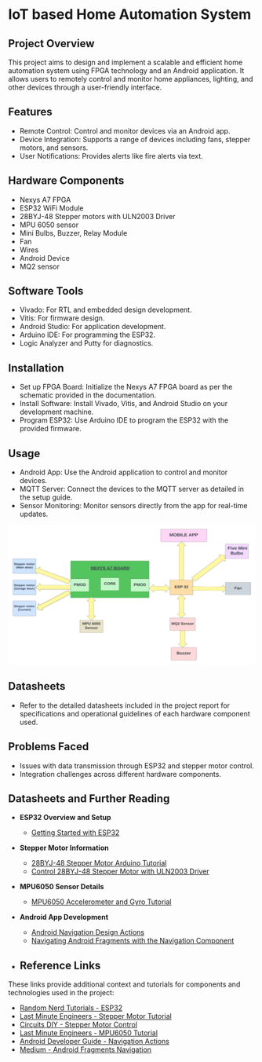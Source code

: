 # IoT based Home Automation System
## Project Overview
This project aims to design and implement a scalable and efficient home automation system using FPGA technology and an Android application. 
It allows users to remotely control and monitor home appliances, lighting, and other devices through a user-friendly interface.<br>

## Features
- Remote Control: Control and monitor devices via an Android app.
- Device Integration: Supports a range of devices including fans, stepper motors, and sensors.
- User Notifications: Provides alerts like fire alerts via text.

## Hardware Components
- Nexys A7 FPGA
- ESP32 WiFi Module
- 28BYJ-48 Stepper motors with ULN2003 Driver
- MPU 6050 sensor
- Mini Bulbs, Buzzer, Relay Module
- Fan
- Wires
- Android Device
- MQ2 sensor
  
## Software Tools
- Vivado: For RTL and embedded design development.
- Vitis: For firmware design.
- Android Studio: For application development.
- Arduino IDE: For programming the ESP32.
- Logic Analyzer and Putty for diagnostics.
  
## Installation
- Set up FPGA Board: Initialize the Nexys A7 FPGA board as per the schematic provided in the documentation.
- Install Software: Install Vivado, Vitis, and Android Studio on your development machine.
- Program ESP32: Use Arduino IDE to program the ESP32 with the provided firmware.
  
## Usage
- Android App: Use the Android application to control and monitor devices.
- MQTT Server: Connect the devices to the MQTT server as detailed in the setup guide.
- Sensor Monitoring: Monitor sensors directly from the app for real-time updates.

![Functional Diagram](Images/Functional%20Diagram.png)

  
## Datasheets
- Refer to the detailed datasheets included in the project report for specifications and operational guidelines of each hardware component used.

## Problems Faced
- Issues with data transmission through ESP32 and stepper motor control.
- Integration challenges across different hardware components.

## Datasheets and Further Reading

- **ESP32 Overview and Setup**
  - [Getting Started with ESP32](https://randomnerdtutorials.com/getting-started-with-esp32/)
  
- **Stepper Motor Information**
  - [28BYJ-48 Stepper Motor Arduino Tutorial](https://lastminuteengineers.com/28byj48-stepper-motor-arduino-tutorial/)
  - [Control 28BYJ-48 Stepper Motor with ULN2003 Driver](https://www.circuits-diy.com/control-28byj-48-stepper-motor-with-uln2003-driver/)

- **MPU6050 Sensor Details**
  - [MPU6050 Accelerometer and Gyro Tutorial](https://lastminuteengineers.com/mpu6050-accel-gyro-arduino-tutorial/#:~:text=The%20MPU6050%20includes%20an%20embedded,itself%2C%20not%20the%20ambient%20temperature)

- **Android App Development**
  - [Android Navigation Design Actions](https://developer.android.com/guide/navigation/design/actions)
  - [Navigating Android Fragments with the Navigation Component](https://medium.com/@mr.appbuilder/navigating-android-fragments-with-the-navigation-component-part-1-1d238e000313)
 
- ## Reference Links
These links provide additional context and tutorials for components and technologies used in the project:
- [Random Nerd Tutorials - ESP32](https://randomnerdtutorials.com/getting-started-with-esp32/)
- [Last Minute Engineers - Stepper Motor Tutorial](https://lastminuteengineers.com/28byj48-stepper-motor-arduino-tutorial/)
- [Circuits DIY - Stepper Motor Control](https://www.circuits-diy.com/control-28byj-48-stepper-motor-with-uln2003-driver/)
- [Last Minute Engineers - MPU6050 Tutorial](https://lastminuteengineers.com/mpu6050-accel-gyro-arduino-tutorial/)
- [Android Developer Guide - Navigation Actions](https://developer.android.com/guide/navigation/design/actions)
- [Medium - Android Fragments Navigation](https://medium.com/@mr.appbuilder/navigating-android-fragments-with-the-navigation-component-part-1-1d238e000313)
